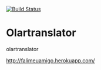 [![Build Status](https://travis-ci.org/agripinoduarte/olartranslator.png?branch=0.0.1)](https://travis-ci.org/agripinoduarte/olartranslator)

Olartranslator
==============

olartranslator

http://falimeuamigo.herokuapp.com/
